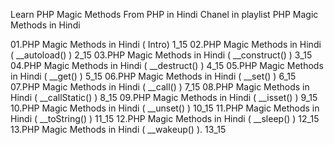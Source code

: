 Learn PHP Magic Methods From PHP in Hindi Chanel in playlist
PHP Magic Methods in Hindi


01.PHP Magic Methods in Hindi ( Intro) 1_15
02.PHP Magic Methods in Hindi ( __autoload() ) 2_15
03.PHP Magic Methods in Hindi ( __construct() ) 3_15
04.PHP Magic Methods in Hindi ( __destruct() ) 4_15
05.PHP Magic Methods in Hindi ( __get() ) 5_15
06.PHP Magic Methods in Hindi ( __set() ) 6_15
07.PHP Magic Methods in Hindi ( __call() ) 7_15
08.PHP Magic Methods in Hindi ( __callStatic() ) 8_15
09.PHP Magic Methods in Hindi ( __isset() ) 9_15
10.PHP Magic Methods in Hindi ( __unset() ) 10_15
11.PHP Magic Methods in Hindi ( __toString() ) 11_15
12.PHP Magic Methods in Hindi ( __sleep() ) 12_15
13.PHP Magic Methods in Hindi ( __wakeup() ). 13_15